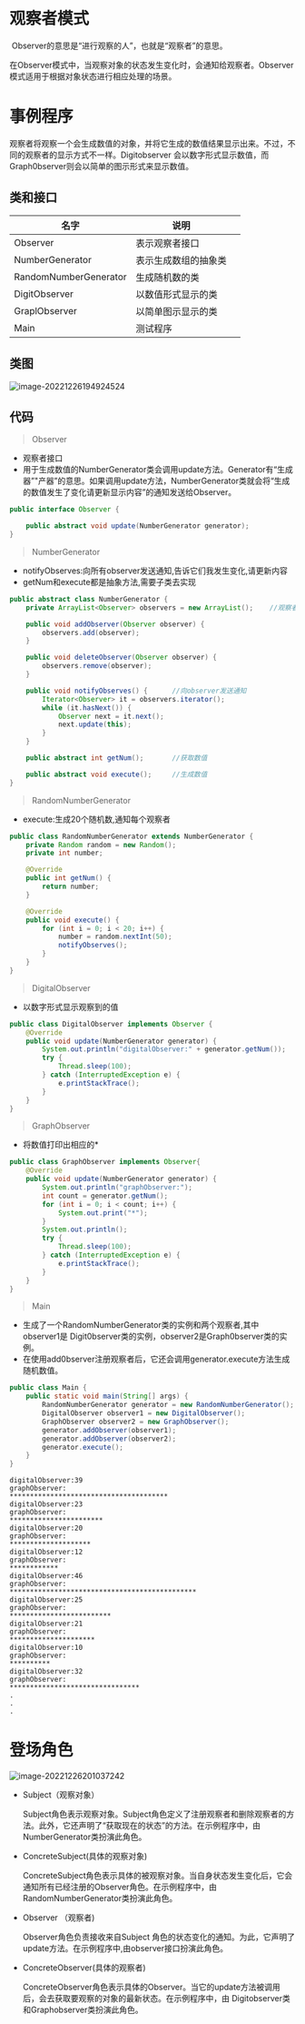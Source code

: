 # 观察者模式

​		Observer的意思是“进行观察的人”，也就是“观察者”的意思。

​		在Observer模式中，当观察对象的状态发生变化时，会通知给观察者。Observer模式适用于根据对象状态进行相应处理的场景。

# 事例程序

​		观察者将观察一个会生成数值的对象，并将它生成的数值结果显示出来。不过，不同的观察者的显示方式不一样。Digitobserver 会以数字形式显示数值，而Graph0bserver则会以简单的图示形式来显示数值。

## 类和接口

| 名字                  | 说明                 |      |
| --------------------- | -------------------- | ---- |
| Observer              | 表示观察者接口       |      |
| NumberGenerator       | 表示生成数组的抽象类 |      |
| RandomNumberGenerator | 生成随机数的类       |      |
| DigitObserver         | 以数值形式显示的类   |      |
| GraplObserver         | 以简单图示显示的类   |      |
| Main                  | 测试程序             |      |

## 类图

![image-20221226194924524](D:/图/3150/image-20221226194924524.png)

## 代码

> Observer

- 观察者接口
- 用于生成数值的NumberGenerator类会调用update方法。Generator有“生成器”"产器”的意思。如果调用update方法，NumberGenerator类就会将“生成的数值发生了变化请更新显示内容”的通知发送给Observer。

```java
public interface Observer {

    public abstract void update(NumberGenerator generator);
}
```

> NumberGenerator

- notifyObserves:向所有observer发送通知,告诉它们我发生变化,请更新内容
- getNum和execute都是抽象方法,需要子类去实现

```java
public abstract class NumberGenerator {
    private ArrayList<Observer> observers = new ArrayList();	//观察者集合

    public void addObserver(Observer observer) {
        observers.add(observer);
    }

    public void deleteObserver(Observer observer) {
        observers.remove(observer);
    }

    public void notifyObserves() {  	//向observer发送通知
        Iterator<Observer> it = observers.iterator();
        while (it.hasNext()) {
            Observer next = it.next();
            next.update(this);
        }
    }

    public abstract int getNum();		//获取数值

    public abstract void execute();		//生成数值
}
```

> RandomNumberGenerator

- execute:生成20个随机数,通知每个观察者

```java
public class RandomNumberGenerator extends NumberGenerator {
    private Random random = new Random();
    private int number;

    @Override
    public int getNum() {
        return number;
    }

    @Override
    public void execute() {
        for (int i = 0; i < 20; i++) {
            number = random.nextInt(50);
            notifyObserves();
        }
    }
}
```

> DigitalObserver

- 以数字形式显示观察到的值

```java
public class DigitalObserver implements Observer {
    @Override
    public void update(NumberGenerator generator) {
        System.out.println("digitalObserver:" + generator.getNum());
        try {
            Thread.sleep(100);
        } catch (InterruptedException e) {
            e.printStackTrace();
        }
    }
}
```

> GraphObserver

- 将数值打印出相应的*

```java
public class GraphObserver implements Observer{
    @Override
    public void update(NumberGenerator generator) {
        System.out.println("graphObserver:");
        int count = generator.getNum();
        for (int i = 0; i < count; i++) {
            System.out.print("*");
        }
        System.out.println();
        try {
            Thread.sleep(100);
        } catch (InterruptedException e) {
            e.printStackTrace();
        }
    }
}
```

> Main

- 生成了一个RandomNumberGenerator类的实例和两个观察者,其中 observer1是 Digit0bserver类的实例，observer2是Graph0bserver类的实例。
- 在使用add0bserver注册观察者后，它还会调用generator.execute方法生成随机数值。

```java
public class Main {
    public static void main(String[] args) {
        RandomNumberGenerator generator = new RandomNumberGenerator();
        DigitalObserver observer1 = new DigitalObserver();
        GraphObserver observer2 = new GraphObserver();
        generator.addObserver(observer1);
        generator.addObserver(observer2);
        generator.execute();
    }
}
```

```
digitalObserver:39
graphObserver:
***************************************
digitalObserver:23
graphObserver:
***********************
digitalObserver:20
graphObserver:
********************
digitalObserver:12
graphObserver:
************
digitalObserver:46
graphObserver:
**********************************************
digitalObserver:25
graphObserver:
*************************
digitalObserver:21
graphObserver:
*********************
digitalObserver:10
graphObserver:
**********
digitalObserver:32
graphObserver:
********************************
.
.
.
```

# 登场角色

![image-20221226201037242](D:/图/3150/image-20221226201037242.png)

- Subject（观察对象）

  Subject角色表示观察对象。Subject角色定义了注册观察者和删除观察者的方法。此外，它还声明了“获取现在的状态”的方法。在示例程序中，由NumberGenerator类扮演此角色。

- ConcreteSubject(具体的观察对象)

  ConcreteSubject角色表示具体的被观察对象。当自身状态发生变化后，它会通知所有已经注册的Observer角色。在示例程序中，由RandomNumberGenerator类扮演此角色。

- Observer （观察者)

  Observer角色负责接收来自Subject 角色的状态变化的通知。为此，它声明了update方法。在示例程序中,由observer接口扮演此角色。

- ConcreteObserver(具体的观察者)

  ConcreteObserver角色表示具体的Observer。当它的update方法被调用后，会去获取要观察的对象的最新状态。在示例程序中，由 Digitobserver类和Graphobserver类扮演此角色。